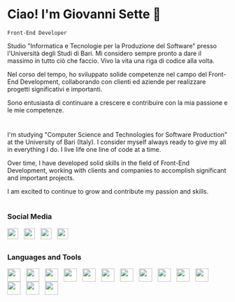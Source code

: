 # Ciao! I'm Giovanni Sette 👋

 

`Front-End Developer`

 

Studio "Informatica e Tecnologie per la Produzione del Software" presso l'Università degli Studi di Bari. 
Mi considero sempre pronto a dare il massimo in tutto ciò che faccio. Vivo la vita una riga di codice alla volta.

 

Nel corso del tempo, ho sviluppato solide competenze nel campo del Front-End Development, collaborando con clienti ed aziende per realizzare progetti significativi e importanti.

 

Sono entusiasta di continuare a crescere e contribuire con la mia passione e le mie competenze.

 

#

 

I'm studying "Computer Science and Technologies for Software Production" at the University of Bari (Italy). 
I consider myself always ready to give my all in everything I do. I live life one line of code at a time.

 

Over time, I have developed solid skills in the field of Front-End Development, working with clients and companies to accomplish significant and important projects.

 

I am excited to continue to grow and contribute my passion and skills.

 

#

 

### Social Media
<div>
<a href="https://www.linkedin.com/in/simone-pontrelli/">
<img align="left" alt="" width="25px" style="padding-right:10px" src="https://cdn.jsdelivr.net/gh/devicons/devicon/icons/linkedin/linkedin-original.svg" />
</a>
<a href="https://wa.me/+393471688350">
<img align="left" alt="" width="25px" style="padding-right:10px" src="https://cdn.simpleicons.org/whatsapp/25d366" />
</a>
<a href="https://www.instagram.com/simone.pontrelli/">
<img align="left" alt="" width="25px" style="padding-right:10px" src="https://cdn.simpleicons.org/instagram/e95950" />
</a>
<a href="mailto:pontrellisimone01@gmail.com">
<img align="left" alt="" width="25px" style="padding-right:10px" src="https://cdn.simpleicons.org/gmail/c71610" />
</a>
</div>
<br>

 

#

 

### Languages and Tools
<div>
<img align="left" alt="" width="30px" style="padding-right:10px" src="https://cdn.jsdelivr.net/gh/devicons/devicon/icons/html5/html5-original.svg" />
<img align="left" alt="" width="30px" style="padding-right:10px" src="https://cdn.jsdelivr.net/gh/devicons/devicon/icons/css3/css3-original.svg" />
<img align="left" alt="" width="30px" style="padding-right:10px" src="https://cdn.jsdelivr.net/gh/devicons/devicon/icons/sass/sass-original.svg" />
<img align="left" alt="" width="30px" style="padding-right:10px" src="https://cdn.simpleicons.org/tailwindcss" />
<img align="left" alt="" width="30px" style="padding-right:10px" src="https://cdn.jsdelivr.net/gh/devicons/devicon/icons/bootstrap/bootstrap-original.svg" />
<img align="left" alt="" width="30px" style="padding-right:10px" src="https://cdn.jsdelivr.net/gh/devicons/devicon/icons/javascript/javascript-original.svg" />
<img align="left" alt="" width="30px" style="padding-right:10px" src="https://cdn.jsdelivr.net/gh/devicons/devicon/icons/react/react-original.svg" />
<img align="left" alt="" width="30px" style="padding-right:10px" src="https://cdn.jsdelivr.net/gh/devicons/devicon/icons/nodejs/nodejs-original.svg" />
<img align="left" alt="" width="30px" style="padding-right:10px" src="https://cdn.jsdelivr.net/gh/devicons/devicon/icons/php/php-original.svg" />
<img align="left" alt="" width="30px" style="padding-right:10px" src="https://cdn.simpleicons.org/wordpress" />
<img align="left" alt="" width="30px" style="padding-right:10px" src="https://cdn.jsdelivr.net/gh/devicons/devicon/icons/woocommerce/woocommerce-original.svg" />
<img align="left" alt="" width="30px" style="padding-right:10px" src="https://cdn.jsdelivr.net/gh/devicons/devicon/icons/visualstudio/visualstudio-plain.svg" />
<img align="left" alt="" width="30px" style="padding-right:10px" src="https://cdn.jsdelivr.net/gh/devicons/devicon/icons/git/git-original.svg" />
<img align="left" alt="" width="30px" style="padding-right:10px" src="https://cdn.jsdelivr.net/gh/devicons/devicon/icons/canva/canva-original.svg" />

</div>
